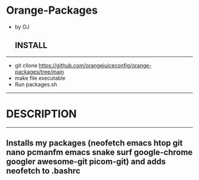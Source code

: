 # Orange-Packages
- by OJ

  ## INSTALL
-----------------------------------------------------------------------------
* git cllone https://github.com/orangejuiceconfig/orange-packages/tree/main
* make file executable
* Run packages.sh
----------------------------------------------------------------------------

# DESCRIPTION
----------------------------------------------------------------------------
Installs my packages (neofetch emacs htop git nano pcmanfm emacs snake surf google-chrome googler awesome-git picom-git) and adds neofetch to .bashrc
----------------------------------------------------------------------------
